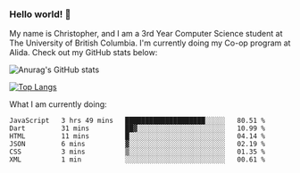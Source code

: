 ### Hello world! 👋
My name is Christopher, and I am a 3rd Year Computer Science student at The University of British Columbia. I'm currently doing my Co-op program at Alida.
Check out my GitHub stats below: 

![Anurag's GitHub stats](https://github-readme-stats.vercel.app/api?username=chrishadrian&hide=contribs,issues&count_private=true&show_icons=true&theme=tokyonight)

[![Top Langs](https://github-readme-stats.vercel.app/api/top-langs/?username=chrishadrian&layout=compact&theme=tokyonight&langs_count=4)](https://github.com/anuraghazra/github-readme-stats)

What I am currently doing:
<!--START_SECTION:waka-->

```text
JavaScript   3 hrs 49 mins   ████████████████████░░░░░   80.51 %
Dart         31 mins         ██▓░░░░░░░░░░░░░░░░░░░░░░   10.99 %
HTML         11 mins         █░░░░░░░░░░░░░░░░░░░░░░░░   04.14 %
JSON         6 mins          ▓░░░░░░░░░░░░░░░░░░░░░░░░   02.19 %
CSS          3 mins          ▒░░░░░░░░░░░░░░░░░░░░░░░░   01.35 %
XML          1 min           ░░░░░░░░░░░░░░░░░░░░░░░░░   00.61 %
```

<!--END_SECTION:waka-->
<!-- [![willianrod's wakatime stats](https://github-readme-stats.vercel.app/api/wakatime?username=chrishadrian)](https://github.com/anuraghazra/github-readme-stats) -->

<!--
- 🔭 I’m currently working on ...
- 🌱 I’m currently learning ...
- 👯 I’m looking to collaborate on ...
- 🤔 I’m looking for help with ...
- 💬 Ask me about ...
- 📫 How to reach me: ...
- 😄 Pronouns: ...
- ⚡ Fun fact: ...
-->
